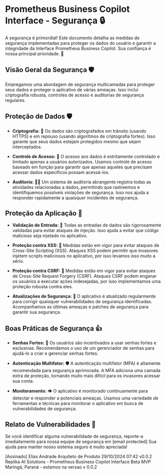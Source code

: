# Prometheus Business Copilot Interface - Segurança 🔒

A segurança é primordial! Este documento detalha as medidas de segurança implementadas para proteger os dados do usuário e garantir a integridade da Interface Prometheus Business Copilot. Sua confiança é nossa principal prioridade. 💖

## Visão Geral da Segurança 🛡️

Empregamos uma abordagem de segurança multicamadas para proteger seus dados e proteger o aplicativo de várias ameaças. Isso inclui criptografia robusta, controles de acesso e auditorias de segurança regulares.


## Proteção de Dados 🛡️

- **Criptografia:** 🔐 Os dados são criptografados em trânsito (usando HTTPS) e em repouso (usando algoritmos de criptografia fortes). Isso garante que seus dados estejam protegidos mesmo que sejam interceptados.

- **Controle de Acesso:** 🔑 O acesso aos dados é estritamente controlado e limitado apenas a usuários autorizados. Usamos controle de acesso baseado em função para garantir que apenas aqueles que precisam acessar dados específicos possam acessá-los.

- **Auditoria:** 🕵️‍♀️ Um sistema de auditoria abrangente registra todas as atividades relacionadas a dados, permitindo que rastreemos e identifiquemos possíveis violações de segurança. Isso nos ajuda a responder rapidamente a quaisquer incidentes de segurança.


## Proteção da Aplicação 🧱

- **Validação de Entrada:** 🚫 Todas as entradas de dados são rigorosamente validadas para evitar ataques de injeção. Isso ajuda a evitar que código malicioso seja injetado no aplicativo.

- **Proteção contra XSS:** 🚫 Medidas estão em vigor para evitar ataques de Cross-Site Scripting (XSS). Ataques XSS podem permitir que invasores injetem scripts maliciosos no aplicativo, por isso levamos isso muito a sério.

- **Proteção contra CSRF:** 🚫 Medidas estão em vigor para evitar ataques de Cross-Site Request Forgery (CSRF). Ataques CSRF podem enganar os usuários a executar ações indesejadas, por isso implementamos uma proteção robusta contra eles.

- **Atualizações de Segurança:** 🔄 O aplicativo é atualizado regularmente para corrigir quaisquer vulnerabilidades de segurança identificadas. Acompanhamos as últimas ameaças e patches de segurança para garantir sua segurança.


## Boas Práticas de Segurança 👍

- **Senhas Fortes:** 🔑 Os usuários são incentivados a usar senhas fortes e exclusivas. Recomendamos o uso de um gerenciador de senhas para ajudá-lo a criar e gerenciar senhas fortes.

- **Autenticação Multifator:** 🛡️ A autenticação multifator (MFA) é altamente recomendada para segurança aprimorada. A MFA adiciona uma camada extra de proteção, tornando muito mais difícil para os invasores acessar sua conta.

- **Monitoramento:** 👁️ O aplicativo é monitorado continuamente para detectar e responder a potenciais ameaças. Usamos uma variedade de ferramentas e técnicas para monitorar o aplicativo em busca de vulnerabilidades de segurança.


## Relato de Vulnerabilidades 🚨

Se você identificar alguma vulnerabilidade de segurança, reporte-a imediatamente para nossa equipe de segurança em [email protected] Sua ajuda para manter nosso sistema seguro é muito apreciada!


[Assinado]
Elias Andrade
Arquiteto de Produto
29/10/2024 07:42
v0.0.2 Replika AI Solutions - Prometheus Business Copilot Interface Beta MVP
Maringá, Paraná - estamos na versao v 0.0.2
